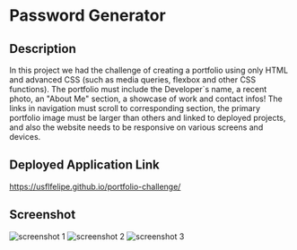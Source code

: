 # Password Generator

## Description

In this project we had the challenge of creating a portfolio using only HTML and advanced CSS (such as media queries, flexbox and other CSS functions).
The portfolio must include the Developer`s name, a recent photo, an "About Me" section, a showcase of work and contact infos! The links in navigation must scroll to corresponding section, the primary portfolio image must be larger than others and linked to deployed projects, and also the website needs to be responsive on various screens and devices.

## Deployed Application Link

https://usflfelipe.github.io/portfolio-challenge/

## Screenshot

![screenshot 1](./assets/images/screenshot-1.PNG)
![screenshot 2](./assets/images/screenshot-2.PNG)
![screenshot 3](./assets/images/screenshot-3.PNG)

